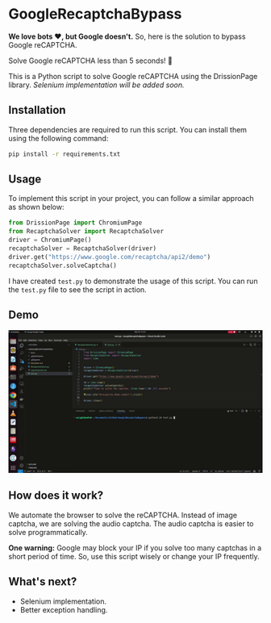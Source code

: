 # GoogleRecaptchaBypass

**We love bots ❤️, but Google doesn't.** So, here is the solution to bypass Google reCAPTCHA.

Solve Google reCAPTCHA less than 5 seconds! 🚀

This is a Python script to solve Google reCAPTCHA using the DrissionPage library. *Selenium implementation will be added soon.*

## Installation
Three dependencies are required to run this script. You can install them using the following command:
```bash
pip install -r requirements.txt
```

## Usage

To implement this script in your project, you can follow a similar approach as shown below:

```python
from DrissionPage import ChromiumPage 
from RecaptchaSolver import RecaptchaSolver
driver = ChromiumPage()
recaptchaSolver = RecaptchaSolver(driver)
driver.get("https://www.google.com/recaptcha/api2/demo")
recaptchaSolver.solveCaptcha()
```

I have created `test.py` to demonstrate the usage of this script. You can run the `test.py` file to see the script in action.


## Demo

![Demo](docs/demo.gif)

 
## How does it work?

We automate the browser to solve the reCAPTCHA. Instead of image captcha, we are solving the audio captcha. The audio captcha is easier to solve programmatically.

**One warning:** Google may block your IP if you solve too many captchas in a short period of time. So, use this script wisely or change your IP frequently.

## What's next?

-  Selenium implementation.
-  Better exception handling.
